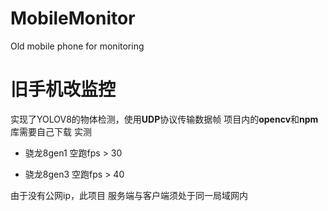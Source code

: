 # MobileMonitor

Old mobile phone for monitoring

# 旧手机改监控

实现了YOLOV8的物体检测，使用**UDP**协议传输数据帧
项目内的**opencv**和**npm**库需要自己下载
实测

- 骁龙8gen1 空跑fps > 30
  
- 骁龙8gen3 空跑fps > 40
  

由于没有公网ip，此项目 服务端与客户端须处于同一局域网内
